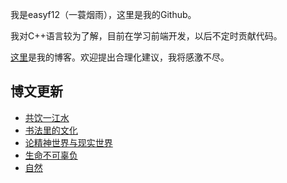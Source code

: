 我是easyf12（一蓑烟雨），这里是我的Github。

我对C++语言较为了解，目前在学习前端开发，以后不定时贡献代码。

[这里](https://easyf12.top)是我的博客。欢迎提出合理化建议，我将感激不尽。

## 博文更新
<!-- BLOG-POST-LIST:START -->
- [共饮一江水](https://easyf12.top/posts/10df27e6/)
- [书法里的文化](https://easyf12.top/posts/887adf7c/)
- [论精神世界与现实世界](https://easyf12.top/posts/24783447/)
- [生命不可辜负](https://easyf12.top/posts/91587bdd/)
- [自然](https://easyf12.top/posts/bb85207c/)
<!-- BLOG-POST-LIST:END -->
